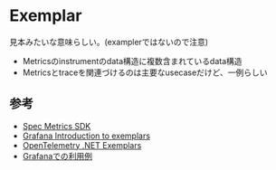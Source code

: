 # Exemplar

見本みたいな意味らしい。(examplerではないので注意)

* Metricsのinstrumentのdata構造に複数含まれているdata構造
* Metricsとtraceを関連づけるのは主要なusecaseだけど、一例らしい

## 参考

* [Spec Metrics SDK](https://github.com/open-telemetry/opentelemetry-specification/blob/main/specification/metrics/sdk.md#exemplar)
* [Grafana Introduction to exemplars](https://grafana.com/docs/grafana/latest/fundamentals/exemplars/)
* [OpenTelemetry .NET Exemplars](https://github.com/open-telemetry/opentelemetry-dotnet/blob/main/docs/metrics/exemplars/README.md)
* [Grafanaでの利用例](https://qiita.com/hir00/items/1339f81ffba155195e17)
